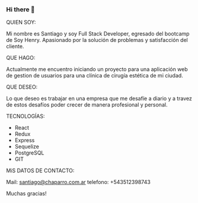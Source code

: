 ### Hi there 👋
QUIEN SOY:

Mi nombre es Santiago y soy Full Stack Developer, egresado del bootcamp de Soy Henry.
Apasionado por la solución de problemas y satisfacción del cliente.

QUE HAGO:

Actualmente me encuentro iniciando un proyecto para una aplicación web de gestion de usuarios para una clínica de cirugía estética de mi ciudad.

QUE DESEO:

Lo que deseo es trabajar en una empresa que me desafíe a diario y a travez de estos desafíos poder crecer de manera profesional y personal.

TECNOLOGÍAS:

* React
* Redux
* Express
* Sequelize
* PostgreSQL
* GIT

MiS DATOS DE CONTACTO:

Mail: santiago@chaparro.com.ar
telefono: +543512398743

Muchas gracias!





<!--
**SantiChaparro/SantiChaparro** is a ✨ _special_ ✨ repository because its `README.md` (this file) appears on your GitHub profile.

Here are some ideas to get you started:

- 🔭 I’m currently working on ...
- 🌱 I’m currently learning ...
- 👯 I’m looking to collaborate on ...
- 🤔 I’m looking for help with ...
- 💬 Ask me about ...
- 📫 How to reach me: ...
- 😄 Pronouns: ...
- ⚡ Fun fact: ...
-->
